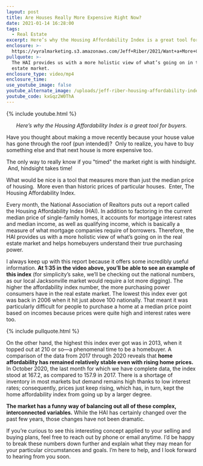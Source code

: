 ```yaml
---
layout: post
title: Are Houses Really More Expensive Right Now?
date: 2021-01-14 16:28:00
tags:
  - Real Estate
excerpt: Here’s why the Housing Affordability Index is a great tool for buyers.
enclosure: >-
  https://vyralmarketing.s3.amazonaws.com/Jeff+Riber/2021/Want+a+More+Comprehensive+Look+at+the+Market_.mp4
pullquote: >-
  The HAI provides us with a more holistic view of what’s going on in the real
  estate market.
enclosure_type: video/mp4
enclosure_time:
use_youtube_image: false
youtube_alternate_image: /uploads/jeff-riber-housing-affordability-index-yt1.jpg
youtube_code: kxGqz2W0ThA
---
```


{% include youtube.html %}

<p style="text-align: center;"><em>Here’s why the Housing Affordability Index is a great tool for buyers.</em></p>

Have you thought about making a move recently because your house value has gone through the roof (pun intended)? &nbsp;Only to realize, you have to buy something else and that next house is more expensive too. &nbsp;

The only way to really know if you "timed" the market right is with hindsight. &nbsp;And, hindsight takes time\!

What would be nice is a tool that measures more than just the median price of housing. &nbsp;More even than historic prices of particular houses. &nbsp;Enter, The Housing Affordability Index.

Every month, the National Association of Realtors puts out a report called the Housing Affordability Index (HAI). In addition to factoring in the current median price of single-family homes, it accounts for mortgage interest rates and median income, as well as qualifying income, which is basically a measure of what mortgage companies require of borrowers. Therefore, the HAI provides us with a more holistic view of what’s going on in the real estate market and helps homebuyers understand their true purchasing power.

I always keep up with this report because it offers some incredibly useful information. **At 1:35 in the video above, you’ll be able to see an example of this index** (for simplicity’s sake, we’ll be checking out the national numbers, as our local Jacksonville market would require a lot more digging). The higher the affordability index number, the more purchasing power consumers have in the real estate market. The lowest this index ever got was back in 2006 when it hit just above 100 nationally. That meant it was particularly difficult for people to purchase a home at a median price point based on incomes because prices were quite high and interest rates were too.

{% include pullquote.html %}

On the other hand, the highest this index ever got was in 2013, when it topped out at 210 or so—a phenomenal time to be a homebuyer. A comparison of the data from 2017 through 2020 reveals that **home affordability has remained relatively stable even with rising home prices.** In October 2020, the last month for which we have complete data, the index stood at 167.2, as compared to 157.9 in 2017. There is a shortage of inventory in most markets but demand remains high thanks to low interest rates; consequently, prices just keep rising, which has, in turn, kept the home affordability index from going up by a larger degree.

**The market has a funny way of balancing out all of these complex, interconnected variables.** While the HAI has certainly changed over the past few years, those changes have not been dramatic.

If you’re curious to see this interesting concept applied to your selling and buying plans, feel free to reach out by phone or email anytime. I’d be happy to break these numbers down further and explain what they may mean for your particular circumstances and goals. I’m here to help, and I look forward to hearing from you soon.
